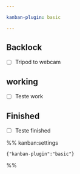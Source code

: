 ```yaml
---

kanban-plugin: basic

---
```


## Backlock

- [ ] Tripod to webcam


## working

- [ ] Teste work


## Finished

- [ ] Teste finished




%% kanban:settings
```
{"kanban-plugin":"basic"}
```
%%